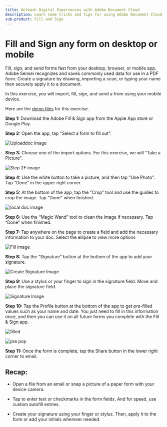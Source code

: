 ```yaml
---
title: Unleash Digital Experiences with Adobe Document Cloud
description: Learn some tricks and tips for using Adobe Document Cloud
sub-product: Fill and Sign
---
```


# Fill and Sign any form on desktop or mobile

Fill, sign, and send forms fast from your desktop, browser, or mobile app. Adobe Sensei recognizes and saves commonly used data for use in a PDF form. Create a signature by drawing, importing a scan, or typing your name then securely apply it to a document.

In this exercise, you will import, fill, sign, and send a from using your mobile device.

Here are the [demo files](assets/03_FillSignScan.zip) for this exercise.

**Step 1:** Download the Adobe Fill & Sign app from the Apple App store or Google Play.

**Step 2:** Open the app, tap "Select a form to fill out".

![Uploaddoc image](assets/mobilescan.jpg)

**Step 3:** Choose one of the import options. For this exercise, we will "Take a Picture".  

![Step 2F image](assets/Step2F.jpg)

**Step 4:** Use the white button to take a picture, and then tap "Use Photo". Tap "Done" in the upper right corner.

**Step 5:** At the bottom of the app, tap the "Crop" tool and use the guides to crop the image. Tap "Done" when finished.

![local doc image](assets/localdoc.jpg)

**Step 6:** Use the “Magic Wand” tool to clean the image if necessary. Tap “Done” when finished.

**Step 7:** Tap anywhere on the page to create a field and add the necessary information to your doc. Select the ellipse to view more options

![Fill image](assets/fill.jpg)


**Step 8:** Tap the “Signature” button at the bottom of the app to add your signature. 

![Create Signature Image](assets/createsign.jpg)

**Step 9:** Use a stylus or your finger to sign in the signature field. Move and place the signature field.

![Signature Image](assets/sign.jpg)

**Step 10:** Tap the Profile button at the bottom of the app to get pre-filled values such as your name and date. You just need to fill in this information once, and then you can use it on all future forms you complete with the Fill & Sign app.

![filled](assets/filled.jpg)

![pre pop](assets/prepop.jpg)

**Step 11:** Once the form is complete, tap the Share button in the lower right corner to email.

## Recap:

* Open a file from an email or snap a picture of a paper form with your device camera. 

* Tap to enter text or checkmarks in the form fields. And for speed, use custom autofill entries.

* Create your signature using your finger or stylus. Then, apply it to the form or add your initials wherever needed.


